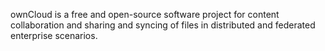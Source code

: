 ownCloud is a free and open-source software project for content collaboration and sharing and syncing of files in distributed and federated enterprise scenarios.
